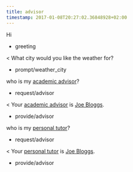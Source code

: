 ```yaml
---
title: advisor
timestamp: 2017-01-08T20:27:02.36848928+02:00
---
```


Hi
* greeting

< What city would you like the weather for?
* prompt/weather_city

who is my [academic advisor](role)?
* request/advisor

< Your [academic advisor](role) is [Joe Bloggs](person).
* provide/advisor

who is my [personal tutor](role)?
* request/advisor

< Your [personal tutor](role) is [Joe Bloggs](person).
* provide/advisor
